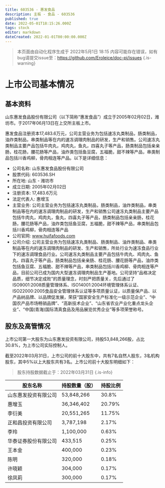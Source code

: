 ```yaml
---
title: 603536 - 惠发食品
description: 主板 - 食品 - 603536
published: true
date: 2022-05-01T18:15:26.000Z
tags: stock
editor: markdown
dateCreated: 2022-01-01T00:00:00.000Z
---
```


> 本页面由自动化程序生成于 2022年5月1日 18:15
> 内容可能存在错误，如有bug请提交issue至：https://github.com/Eroleice/doc-pi/issues
{.is-warning}

# 上市公司基本情况

## 基本资料

山东惠发食品股份有限公司（以下简称“惠发食品”）成立于2005年02月02日，潍坊市。于2017年06月13日在上交所主板上市。

惠发食品注册资本17,483.6万元，公司主营业务为包括速冻丸类制品，肠类制品，油炸类制品，串类制品等在内的速冻调理肉制品的研发，生产和销售。公司速冻丸类制品主要产品包括牛肉丸，鸡肉丸，鱼丸，四喜丸子等产品，肠类制品包括亲亲肠，桂花肠，腰花肠等产品，油炸类包括鱼豆腐，五福脆，甜不辣等产品，串类制品包括川香鸡柳，骨肉相连等产品。以下是详细信息：

- 公司名称: 山东惠发食品股份有限公司
- 股票代码: 603536.SH
- 所在地: 山东 - 潍坊市
- 成立日期: 2005年02月02日
- 注册资本: 17,483.6万元
- 法定代表人: 惠增玉
- 主营业务: 公司主营业务为包括速冻丸类制品，肠类制品，油炸类制品，串类制品等在内的速冻调理肉制品的研发，生产和销售公司速冻丸类制品主要产品包括牛肉丸，鸡肉丸，鱼丸，四喜丸子等产品，肠类制品包括亲亲肠，桂花肠，腰花肠等产品，油炸类包括鱼豆腐，五福脆，甜不辣等产品，串类制品包括川香鸡柳，骨肉相连等产品
- 公司官网: www.huifafoods.com
- 公司介绍: 公司主营业务为包括速冻丸类制品、肠类制品、油炸类制品、串类制品等在内的速冻调理肉制品的研发、生产和销售，所处行业为速冻食品行业下的速冻调理食品行业。公司速冻丸类制品主要产品包括牛肉丸、鸡肉丸、鱼丸、四喜丸子等产品，肠类制品包括亲亲肠、桂花肠、腰花肠等产品，油炸类包括鱼豆腐、五福脆、甜不辣等产品，串类制品包括川香鸡柳、骨肉相连等产品，目前公司已成为国内大型速冻调理肉制品生产基地。公司坚持“品格决定品质，细节决定成败”的质量理念，时刻严把质量关，先后通过了ISO9001:2008质量管理体系、ISO14001:2004环境管理体系认证、ISO22000:2005食品安全管理体系认证等多项质量认证，以质量保产品、以产品树品牌、以品牌促发展，荣获“国家安全生产标准化一级示范企业”、“中国农产品市场畅销品牌”、“高新技术企业”、“山东省农业产业化重点龙头企业”、“中国(青海)国际清真食品及用品展览优秀企业”等多项荣誉称号。


## 股东及高管情况

上市公司第一大股东为山东惠发投资有限公司，持股53,848,266股，占比30.8%，为上市公司实际控制人。

截至2022年03月31日，上市公司的前十大股东中，共有7名自然人股东，3名机构股东，其中5%以上大股东共有3名。上市公司前十大股东明细如下：

> 股东持股数据截止于：2022年03月31日
{.is-info}

| 股东名称 | 持股数量（股） | 持股比例 |
| --- | --- | --- |
| 山东惠发投资有限公司 | 53,848,266 | 30.8% |
| 惠增玉 | 36,346,402 | 20.79% |
| 李衍美 | 20,551,265 | 11.75% |
| 正和昌投资有限公司 | 3,787,198 | 2.17% |
| 李玲 | 1,100,000 | 0.63% |
| 华泰证券股份有限公司 | 433,515 | 0.25% |
| 王本金 | 400,000 | 0.23% |
| 陈明 | 320,000 | 0.18% |
| 许晓颖 | 304,000 | 0.17% |
| 徐凤莉 | 300,000 | 0.17% |




